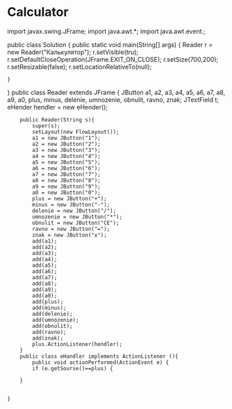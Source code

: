 # Calculator

import javax.swing.JFrame;
import java.awt.*;
import java.awt.event.;


public class Solution {
    public static void main(String[] args) {
        Reader r = new Reader("Калькулятор");
        r.setVisible(tru);
        r.setDefaultCloseOperation(JFrame.EXIT_ON_CLOSE);
        r.setSize(700,200);
        r.setResizable(false);
        r.setLocationRelativeTo(null);
        
        
    }
}
    public class Reader extends JFrame {
        JButton a1, a2, a3, a4, a5, a6, a7, a8, a9, a0, plus, minus, delenie, umnozenie, obnulit, ravno, znak;
        JTextField t;
        eHender hendler = new eHender();
        
        public Reader(String s){
            super(s);
            setLayout(new FlowLayout());
            a1 = new JButton("1");
            a2 = new JButton("2"); 
            a3 = new JButton("3"); 
            a4 = new JButton("4");
            a5 = new JButton("5"); 
            a6 = new JButton("6"); 
            a7 = new JButton("7"); 
            a8 = new JButton("8"); 
            a9 = new JButton("9"); 
            a0 = new JButton("0"); 
            plus = new JButton("+"); 
            minus = new JButton("-"); 
            delenie = new JButton("/");
            umnozenie = new JButton("*");
            obnulit = new JButton("CE");
            ravno = new JButton("=");
            znak = new JButton("±");
            add(a1);
            add(a2);
            add(a3);
            add(a4);
            add(a5);
            add(a6);
            add(a7);
            add(a8);
            add(a9);
            add(a0);
            add(plus);
            add(minus);
            add(delenie);
            add(umnozenie);
            add(obnulit);
            add(ravno);
            add(znak);
            plus.ActionListener(hendler);
        }
        public class eHandler implements ActionListener (){
            public void actionPerformed(ActionEvent e) {
            if (e.getSourse()==plus) {
            
        }
       
        
    }
